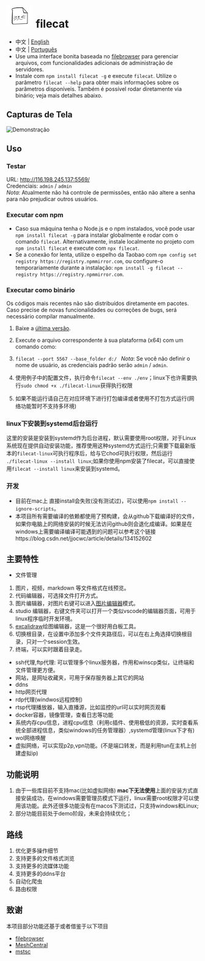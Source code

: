 # ![](./src/web/meta/resources/img/logo-70.png) filecat

- 中文 | [English ](./doc/EN_README.md)
- 中文 | [Português ](./doc/PT_README.md)
- Use uma interface bonita baseada no [filebrowser](https://github.com/filebrowser/filebrowser) para gerenciar arquivos, com funcionalidades adicionais de administração de servidores.
- Instale com `npm install filecat -g` e execute `filecat`. Utilize o parâmetro `filecat --help` para obter mais informações sobre os parâmetros disponíveis. Também é possível rodar diretamente via binário; veja mais detalhes abaixo.

## Capturas de Tela
![Demonstração](https://github.com/user-attachments/assets/c763018e-c420-491f-92b4-e8b12149b7cd)

## Uso
### Testar
URL: http://116.198.245.137:5569/  
Credenciais: `admin` / `admin`  
*Nota*: Atualmente não há controle de permissões, então não altere a senha para não prejudicar outros usuários.

### Executar com npm
- Caso sua máquina tenha o Node.js e o npm instalados, você pode usar `npm install filecat -g` para instalar globalmente e rodar com o comando `filecat`. Alternativamente, instale localmente no projeto com `npm install filecat` e execute com `npx filecat`.
- Se a conexão for lenta, utilize o espelho da Taobao com `npm config set registry https://registry.npmmirror.com`, ou configure-o temporariamente durante a instalação: `npm install -g filecat --registry https://registry.npmmirror.com`.

### Executar como binário
Os códigos mais recentes não são distribuídos diretamente em pacotes. Caso precise de novas funcionalidades ou correções de bugs, será necessário compilar manualmente.  
1. Baixe a [última versão](https://github.com/xiaobaidadada/filecat/releases).  
2. Execute o arquivo correspondente à sua plataforma (x64) com um comando como:  

1. `filecat --port 5567 --base_folder d:/ `  *Nota*: Se você não definir o nome de usuário, as credenciais padrão serão `admin` / `admin`.
2. 使用例子中的配置文件，执行命令`filecat --env ./env`；linux下也许需要执行`sudo chmod +x ./filecat-linux`获得执行权限
3. 如果不能运行请自己在对应环境下进行打包编译或者使用不打包方式运行(网络功能暂时不支持多环境)
### linux下安装到systemd后台运行
这里的安装是安装到systemd作为后台进程，默认需要使用root权限，对于Linux系统现在提供自动安装功能，推荐使用这种systemd方式运行;只需要下载最新版本的`filecat-linux`可执行程序后，给与它chod可执行权限，然后运行 `./filecat-linux --install linux`;如果你使用npm安装了filecat，可以直接使用`filecat --install linux`来安装到systemd。
### 开发
- 目前在mac上 直接install会失败(没有测试过)，可以使用`npm install --ignore-scripts`。
- 本项目所有需要编译的依赖都使用了预构建，会从github下载编译好的文件，如果你电脑上的网络安装的时候无法访问github则会退化成编译。如果是在windows上需要编译编译可能遇到的问题可以参考这个链接https://blog.csdn.net/jjocwc/article/details/134152602
## 主要特性
-  文件管理
  1. 图片，视频，markdown 等文件格式在线预览。
  2. 代码编辑器，可选择文件打开方式。
  3. 图片编辑器，对图片右键可以进入[图片编辑器](https://github.com/scaleflex/filerobot-image-editor)模式。
  4. studio 编辑器，右键文件夹可以打开一个类似vscode的编辑器页面，可用于linux程序临时开发环境。
  5. [excalidraw](https://github.com/excalidraw/excalidraw)绘图编辑器，这是一个很好用白板工具。 
  5. 切换根目录，在设置中添加多个文件夹路径后，可以在右上角选择切换根目录，只对一个session生效。
  6. 终端，可以实时跟着目录走。
- ssh代理,ftp代理: 可以管理多个linux服务器，作用和winscp类似，让终端和文件管理更方便。
- 网站，是网址收藏夹，可用于保存服务器上其它的网站
- ddns
- http网页代理
- rdp代理(windwos远程控制)
- rtsp代理播放器，输入直播源，比如监控的url可以实时网页观看
- docker容器，镜像管理，查看日志等功能
- 系统内存cpu信息，进程cpu信息（利用c插件、使用极低的资源，实时查看系统全部进程信息，类似windows的任务管理器）,systemd管理(linux下才有)
- wol网络唤醒
- 虚拟网络，可以实现p2p,vpn功能。(不是端口转发，而是利用tun在主机上创建虚拟ip)
## 功能说明
1. 由于一些库目前不支持mac(比如虚拟网络) **mac下无法使用**上面的安装方式直接安装成功，在windows需要管理员模式下运行，linux需要root权限才可以使用该功能。此外还很多功能没有在macos下测试过，只支持windows和Linux;
2. 部分功能目前处于demo阶段，未来会持续优化；
## 路线
1. 优化更多操作细节 
2. 支持更多的文件格式浏览
3. 支持更多的流媒体功能
4. 支持更多的ddns平台
5. 自动化爬虫
6. 路由权限
## 致谢
本项目部分功能还基于或者借鉴于以下项目
- [filebrowser](https://github.com/filebrowser/filebrowser)
- [MeshCentral](https://github.com/Ylianst/MeshCentral)
- [mstsc](https://github.com/citronneur/mstsc.js)
